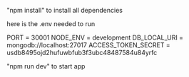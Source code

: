 "npm install" to install all dependencies


here is the .env needed to run 

PORT = 30001
NODE_ENV  = development
DB_LOCAL_URI = mongodb://localhost:27017
ACCESS_TOKEN_SECRET = usdb8495ojd2hufuwbfub3f3ubc48487584u84yrfc



"npm run dev" to start app
